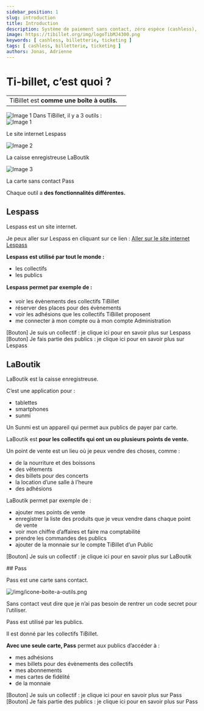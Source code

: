 ```yaml
---
sidebar_position: 1
slug: introduction
title: Introduction
description: Système de paiement sans contact, zéro espèce (cashless), de gestion d'évènement, de gestion de salle de restauration, d'engagement associatif et d'achat de billets en ligne … mais pas uniquement !
image: https://tibillet.org/img/logoTibMJ4300.png
keywords: [ cashless, billetterie, ticketing ]
tags: [ cashless, billetterie, ticketing ]
authors: Jonas, Adrienne
---
```


#  Ti-billet, c’est quoi ?


|                                                 |                              |
|-------------------------------------------------|------------------------------|
| TiBillet est **comme une boîte à outils.**      | ![]() |

<img src="/static/img/icone-boite-a-outils.png" class="img-fluid mb-3" alt="Image 1"/>
Dans TiBillet, il y a 3 outils :

<section class="row text-center gap-3">
      <div class="col-md-4">
        <img src="/img/icone-lespass.png" class="img-fluid mb-3" alt="Image 1"/>
        <p>Le site internet Lespass</p>
      </div>
      <div class="col-md-4">
        <img src="/img/icone-laboutik.png" class="img-fluid mb-3" alt="Image 2"/>
        <p>La caisse enregistreuse LaBoutik</p>
      </div>
      <div class="col-md-4">
        <img src="/img/icone-carte pass.png" class="img-fluid mb-3" alt="Image 3"/>
        <p>La carte sans contact Pass</p>
      </div>
    </section>
		
Chaque outil a **des fonctionnalités différentes.**

## Lespass

Lespass est un site internet.

Je peux aller sur Lespass en cliquant sur ce lien : [Aller sur le site internet Lespass](URL)

**Lespass est utilisé par tout le monde :**
- les collectifs
- les publics

**Lespass permet par exemple de :**

- voir les évènements des collectifs TiBillet
- réserver des places pour des évènements
- voir les adhésions que les collectifs TiBillet proposent
- me connecter à mon compte ou à mon compte Administration

[Bouton] Je suis un collectif : je clique ici pour en savoir plus sur Lespass
[Bouton] Je fais partie des publics : je clique ici pour en savoir plus sur Lespass

## LaBoutik

LaBoutik est la caisse enregistreuse.

C’est une application pour : 

- tablettes
- smartphones
- sunmi

Un Sunmi est un appareil qui permet aux publics de payer par carte.


LaBoutik est **pour les collectifs qui ont un ou plusieurs points de vente.**


Un point de vente est un lieu où je peux vendre des choses, comme :

- de la nourriture et des boissons
- des vêtements
- des billets pour des concerts
- la location d’une salle à l’heure
- des adhésions

LaBoutik permet par exemple de :

- ajouter mes points de vente
- enregistrer la liste des produits que je veux vendre dans chaque point de vente
- voir mon chiffre d’affaires et faire ma comptabilité
- prendre les commandes des publics
- ajouter de la monnaie sur le compte TiBillet d’un Public

[Bouton] Je suis un collectif : je clique ici pour en savoir plus sur LaBoutik


## Pass

<div class="col-12">
  <p class="col-6">Pass est une carte sans contact.</p>
<img class="col-6" src="/img/icone-boite-a-outils.png" alt="/img/icone-boite-a-outils.png" />
</div>
 

Sans contact veut dire que je n’ai pas besoin de rentrer un code secret pour l’utiliser.

Pass est utilisé par les publics.

Il est donné par les collectifs TiBillet.

**Avec une seule carte, Pass** permet aux publics d’accéder à :

- mes adhésions
- mes billets pour des évènements des collectifs
- mes abonnements
- mes cartes de fidélité
- de la monnaie

[Bouton] Je suis un collectif : je clique ici pour en savoir plus sur Pass
[Bouton] Je fais partie des publics : je clique ici pour en savoir plus sur Pass
